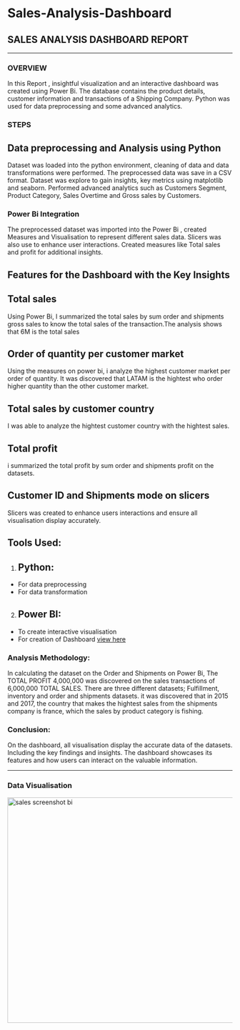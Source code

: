 # Sales-Analysis-Dashboard

## SALES ANALYSIS DASHBOARD REPORT
---
 ### OVERVIEW
In this Report , insightful visualization and an interactive dashboard was created using Power Bi. The database contains the product details, customer information and transactions of a Shipping Company. Python was used for data preprocessing and some advanced analytics.
### STEPS
## Data preprocessing and Analysis using Python
Dataset was loaded into the python environment, cleaning of data and data transformations were performed. The preprocessed data was save in a CSV format. Dataset was explore to gain insights, key metrics using matplotlib and seaborn. Performed advanced analytics such as Customers Segment, Product Category, Sales Overtime and Gross sales by Customers.
  
### Power Bi Integration
The preprocessed dataset was imported into the Power Bi , created Measures and Visualisation to represent different sales data. Slicers was also use to enhance user interactions. Created measures like Total sales and profit for additional insights. 
## Features for the Dashboard with the Key Insights
## Total sales
Using Power Bi, I summarized the total sales by sum order and shipments gross sales to know the total sales of the transaction.The analysis shows that 6M is the total sales
## Order of quantity per customer market
Using the measures on power bi, i analyze the highest customer market per order of quantity. It was discovered that LATAM is the hightest who order higher quantity than the other customer market.
## Total sales by customer country
I was able to analyze the hightest customer country with the hightest sales.
## Total profit
i summarized the total profit by sum order and shipments profit on the datasets.
## Customer ID and Shipments mode on slicers
Slicers was created to enhance users interactions and ensure all visualisation display accurately.

## Tools Used:
1.  ##	Python:
-   For data preprocessing
-   For data transformation
   
2.  ##	Power BI:
 - To create interactive visualisation
 - For creation of Dashboard [view here](https://ibb.co/F5b5VCG)


 
### Analysis Methodology: 
In calculating the dataset on the Order and Shipments on Power Bi, The TOTAL PROFIT 4,000,000 was discovered on the sales transactions of 6,000,000 TOTAL SALES.  There are three different datasets; Fulfillment, inventory and order and shipments datasets. it was discovered that in 2015 and 2017, the country that makes the hightest sales from the shipments company is france, which the sales by product category is fishing. 

### Conclusion:
On the dashboard, all visualisation display the accurate data of the datasets. Including the key findings and insights. The dashboard showcases its features and how users can interact on the valuable information. 

---
### Data Visualisation
<img width="505" alt="sales screenshot bi" src="https://github.com/user-attachments/assets/5682a391-5b7c-4ade-a705-e4a2cb634e1c">


